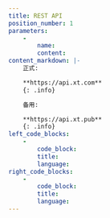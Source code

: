 ```yaml
---
title: REST API
position_number: 1
parameters:
    -
        name:
        content:
content_markdown: |-
    正式:

    **https://api.xt.com**
    {: .info}

    备用:

    **https://api.xt.pub**
    {: .info}
left_code_blocks:
    -
        code_block:
        title:
        language:
right_code_blocks:
    -
        code_block:
        title:
        language:
---
```


